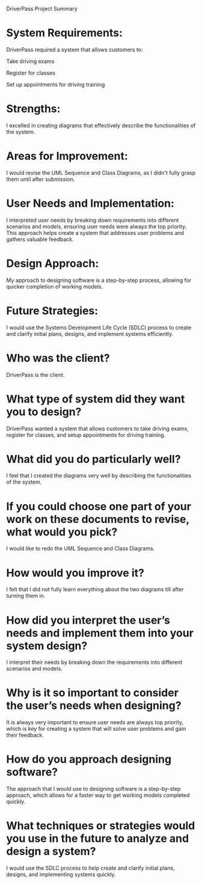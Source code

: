 DriverPass Project Summary

# System Requirements:
DriverPass required a system that allows customers to:

Take driving exams

Register for classes

Set up appointments for driving training

# Strengths:
I excelled in creating diagrams that effectively describe the functionalities of the system.

# Areas for Improvement:
I would revise the UML Sequence and Class Diagrams, as I didn't fully grasp them until after submission.

# User Needs and Implementation:
I interpreted user needs by breaking down requirements into different scenarios and models, ensuring user needs were always the top priority. This approach helps create a system that addresses user problems and gathers valuable feedback.

# Design Approach:
My approach to designing software is a step-by-step process, allowing for quicker completion of working models.

# Future Strategies:
I would use the Systems Development Life Cycle (SDLC) process to create and clarify initial plans, designs, and implement systems efficiently.



# Who was the client? 
DriverPass is the client. 

# What type of system did they want you to design? 
DriverPass wanted a system that allows customers to take driving exams, register for classes, and setup appointments for driving training. 

# What did you do particularly well? 
I feel that I created the diagrams very well by describing the functionalities of the system. 

# If you could choose one part of your work on these documents to revise, what would you pick? 
I would like to redo the UML Sequence and Class Diagrams. 

# How would you improve it? 
I felt that I did not fully learn everything about the two diagrams till after turning them in. 

# How did you interpret the user’s needs and implement them into your system design? 
I interpret their needs by breaking down the requirements into different scenarios and models. 

# Why is it so important to consider the user’s needs when designing? 
It is always very important to ensure user needs are always top priority, which is key for creating a system that will solve user problems and gain their feedback. 

# How do you approach designing software? 
The approach that I would use to designing software is a step-by-step approach, which allows for a faster way to get working models completed quickly. 

# What techniques or strategies would you use in the future to analyze and design a system? 
I would use the SDLC process to help create and clarify initial plans, designs, and implementing systems quickly.
